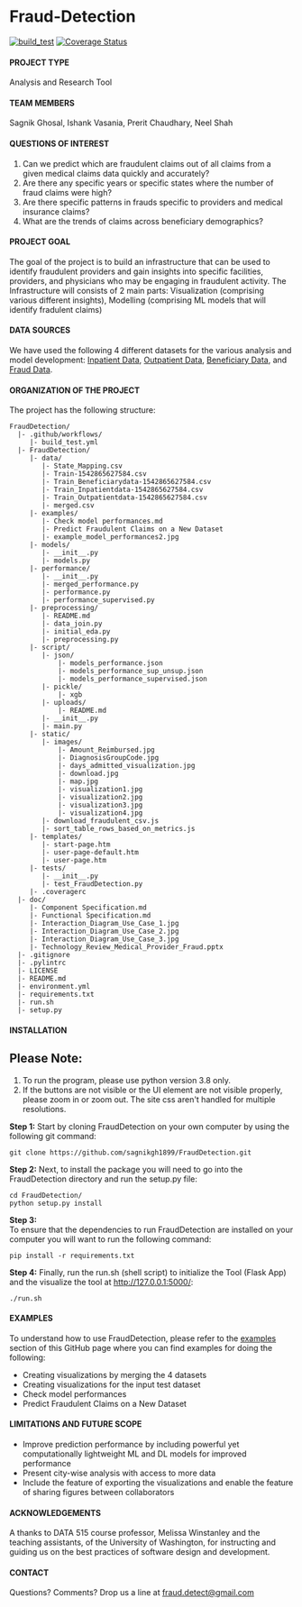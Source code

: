 # Fraud-Detection

[![build_test](https://github.com/sagnikgh1899/FraudDetection/actions/workflows/build_test.yml/badge.svg)](https://github.com/sagnikgh1899/FraudDetection/actions/workflows/build_test.yml)
[![Coverage Status](https://coveralls.io/repos/github/sagnikgh1899/FraudDetection/badge.svg?branch=main)](https://coveralls.io/github/sagnikgh1899/FraudDetection?branch=main)


#### PROJECT TYPE
Analysis and Research Tool

#### TEAM MEMBERS
Sagnik Ghosal, Ishank Vasania, Prerit Chaudhary, Neel Shah

#### QUESTIONS OF INTEREST
1. Can we predict which are fraudulent claims out of all claims from a given medical claims data quickly and accurately?
2. Are there any specific years or specific states where the number of fraud claims were high?
3. Are there specific patterns in frauds specific to providers and medical insurance claims? 
4. What are the trends of claims across beneficiary demographics?

#### PROJECT GOAL
The goal of the project is to build an infrastructure that can be used to identify fraudulent providers and gain insights into specific facilities, providers, and physicians who may be engaging in fraudulent activity. The Infrastructure will consists of 2 main parts: Visualization (comprising various different insights), Modelling (comprising ML models that will identify fradulent claims)

#### DATA SOURCES
We have used the following 4 different datasets for the various analysis and model development: [Inpatient Data](https://www.kaggle.com/code/rohitrox/medical-provider-fraud-detection/data?select=Train_Inpatientdata-1542865627584.csv), [Outpatient Data](https://www.kaggle.com/code/rohitrox/medical-provider-fraud-detection/data?select=Train_Outpatientdata-1542865627584.csv), [Beneficiary Data](https://www.kaggle.com/code/rohitrox/medical-provider-fraud-detection/data?select=Train_Beneficiarydata-1542865627584.csv), and [Fraud Data](https://www.kaggle.com/code/rohitrox/medical-provider-fraud-detection/data?select=Train-1542865627584.csv). 

#### ORGANIZATION OF THE PROJECT
The project has the following structure:

    FraudDetection/
      |- .github/workflows/
         |- build_test.yml
      |- FraudDetection/
         |- data/
            |- State_Mapping.csv
            |- Train-1542865627584.csv
            |- Train_Beneficiarydata-1542865627584.csv
            |- Train_Inpatientdata-1542865627584.csv
            |- Train_Outpatientdata-1542865627584.csv
            |- merged.csv
         |- examples/
            |- Check model performances.md
            |- Predict Fraudulent Claims on a New Dataset
            |- example_model_performances2.jpg
         |- models/
            |- __init__.py
            |- models.py
         |- performance/
            |- __init__.py
            |- merged_performance.py
            |- performance.py
            |- performance_supervised.py
         |- preprocessing/
            |- README.md
            |- data_join.py
            |- initial_eda.py
            |- preprocessing.py
         |- script/
            |- json/
                |- models_performance.json
                |- models_performance_sup_unsup.json
                |- models_performance_supervised.json
            |- pickle/
                |- xgb
            |- uploads/
                |- README.md
            |- __init__.py
            |- main.py
         |- static/
            |- images/
                |- Amount_Reimbursed.jpg
                |- DiagnosisGroupCode.jpg
                |- days_admitted_visualization.jpg
                |- download.jpg
                |- map.jpg
                |- visualization1.jpg
                |- visualization2.jpg
                |- visualization3.jpg
                |- visualization4.jpg
            |- download_fraudulent_csv.js
            |- sort_table_rows_based_on_metrics.js
         |- templates/
            |- start-page.htm
            |- user-page-default.htm
            |- user-page.htm
         |- tests/
            |- __init__.py
            |- test_FraudDetection.py
         |- .coveragerc
      |- doc/
         |- Component Specification.md
         |- Functional Specification.md
         |- Interaction_Diagram_Use_Case_1.jpg
         |- Interaction_Diagram_Use_Case_2.jpg
         |- Interaction_Diagram_Use_Case_3.jpg
         |- Technology_Review_Medical_Provider_Fraud.pptx
      |- .gitignore
      |- .pylintrc
      |- LICENSE
      |- README.md
      |- environment.yml
      |- requirements.txt
      |- run.sh
      |- setup.py


#### INSTALLATION

## Please Note:
1. To run the program, please use python version 3.8 only.
2. If the buttons are not visible or the UI element are not visible properly, please zoom in or zoom out. The site css aren't handled for multiple resolutions.

**Step 1:**
Start by cloning FraudDetection on your own computer by using the following git command:

```
git clone https://github.com/sagnikgh1899/FraudDetection.git
```

**Step 2:**
Next, to install the package you will need to go into the FraudDetection directory and run the setup.py file:
 
```
cd FraudDetection/
python setup.py install
```

**Step 3:**    
To ensure that the dependencies to run FraudDetection are installed on your computer you will want to run the following command:

```
pip install -r requirements.txt
```

**Step 4:**
Finally, run the run.sh (shell script) to initialize the Tool (Flask App) and the visualize the tool at http://127.0.0.1:5000/:

```
./run.sh
```

#### EXAMPLES
To understand how to use FraudDetection, please refer to 
the [examples](https://github.com/sagnikgh1899/FraudDetection/tree/main/FraudDetection/examples) section of this GitHub page where you can find 
examples for doing the following:
- Creating visualizations by merging the 4 datasets
- Creating visualizations for the input test dataset
- Check model performances
- Predict Fraudulent Claims on a New Dataset


#### LIMITATIONS AND FUTURE SCOPE
- Improve prediction performance by including powerful yet computationally lightweight ML and DL models for improved performance
- Present city-wise analysis with access to more data
- Include the feature of exporting the visualizations and enable the feature of sharing figures between collaborators

#### ACKNOWLEDGEMENTS
A thanks to DATA 515 course professor, Melissa Winstanley and the teaching assistants, of the University of Washington, for instructing and guiding us on the best practices of software design and development.

#### CONTACT
Questions? Comments? Drop us a line at fraud.detect@gmail.com
